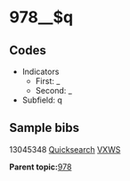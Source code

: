 # 978\_\_$q

## Codes

-   Indicators
    -   First: \_
    -   Second: \_
-   Subfield: q

## Sample bibs

13045348 [Quicksearch](https://search.library.yale.edu/catalog/13045348) [VXWS](http://prodorbis.library.yale.edu:7014/vxws/GetHoldingsService?bibId=13045348)

**Parent topic:**[978](../../tags/978/978.md)


